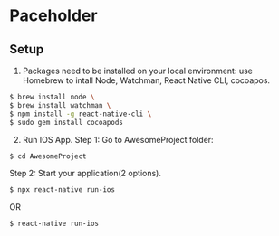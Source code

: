 # Paceholder

## Setup
1. Packages need to be installed on your local environment: use Homebrew to intall Node, Watchman, React Native CLI, cocoapos.
```bash
$ brew install node \
$ brew install watchman \
$ npm install -g react-native-cli \
$ sudo gem install cocoapods
```

2. Run IOS App.
Step 1: Go to AwesomeProject folder:
```bash
$ cd AwesomeProject 
```
Step 2: Start your application(2 options). 
```bash
$ npx react-native run-ios 
```
OR 
```bash
$ react-native run-ios
```
